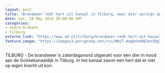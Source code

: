 ```yaml
---
layout: post
title: "Brandweer redt hert uit kanaal in Tilburg, maar dier springt opnieuw water in"
date: Sat, 18 May 2019 20:08:00 GMT
categories: 
- noord-brabant 
- tilburg 
externe_link: "https://www.ad.nl/tilburg/brandweer-redt-hert-uit-kanaal-in-tilburg-maar-dier-springt-opnieuw-water-in~a87e67cf/"
feature_image: "https://images3.persgroep.net/rcs/WHjT-Aeg6nkd0QJwt5BgTMKfNAU/diocontent/148709454/_fitwidth/400/?appId=21791a8992982cd8da851550a453bd7f&quality=0.7"
---
```


TILBURG - De brandweer is zaterdagavond uitgerukt voor een dier in nood aan de Goirkekanaaldijk in Tilburg. In het kanaal zwom een hert dat er niet op eigen kracht uit kon.
